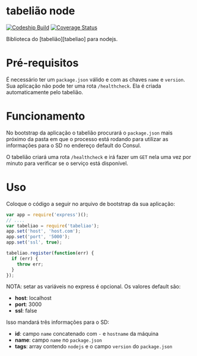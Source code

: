 # tabelião node

[![Codeship Build][ci-url-badge-master]][ci-url]
[![Coverage Status][coverage-url-badge-master]][coverage-url]

Biblioteca do [tabelião][tabeliao] para nodejs.

# Pré-requisitos

É necessário ter um `package.json` válido e com as chaves `name` e `version`.
Sua aplicação não pode ter uma rota `/healthcheck`. Ela é criada automaticamente pelo tabelião.

# Funcionamento

No bootstrap da aplicação o tabelião procurará o `package.json` mais próximo da pasta em que o processo está rodando para utilizar as informações para o SD no endereço default do Consul.

O tabelião criará uma rota `/healthcheck` e irá fazer um `GET` nela uma vez por minuto para verificar se o serviço está disponível.

# Uso

Coloque o código a seguir no arquivo de bootstrap da sua aplicação:

```javascript
var app = require('express')();
// ....
var tabeliao = require('tabeliao');
app.set('host', 'host.com');
app.set('port', '5000');
app.set('ssl', true);

tabeliao.register(function(err) {
  if (err) {
    throw err;
  }
});
```

NOTA: setar as variáveis no express é opcional.
Os valores default são:

- **host**: localhost
- **port**: 3000
- **ssl**: false

Isso mandará três informações para o SD:

- **id**: campo `name` concatenado com `-` e `hostname` da máquina
- **name**: campo `name` no `package.json`
- **tags**: array contendo `nodejs` e o campo `version` do `package.json`

[ci-url]: https://codeship.com/projects/161445
[ci-url-badge-master]: https://codeship.com/projects/641f9b50-245d-0134-f619-3a36b972b11f/status?branch=master
[coverage-url]: https://coveralls.io/bitbucket/stonepayments/tabeliao-node
[coverage-url-badge-master]: https://coveralls.io/repos/bitbucket/stonepayments/tabeliao-node/badge.svg?branch=master&t=zxE2x8
